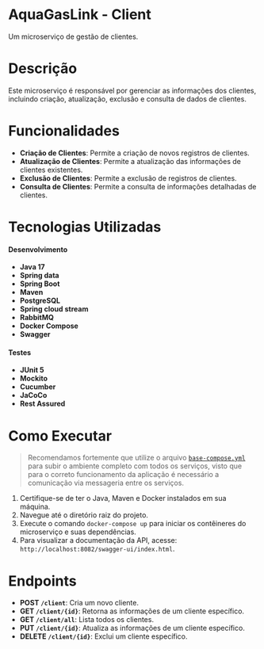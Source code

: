 # AquaGasLink - Client
Um microserviço de gestão de clientes.

# Descrição
Este microserviço é responsável por gerenciar as informações dos clientes, incluindo criação, atualização, exclusão e consulta de dados de clientes.

# Funcionalidades
- **Criação de Clientes**: Permite a criação de novos registros de clientes.
- **Atualização de Clientes**: Permite a atualização das informações de clientes existentes.
- **Exclusão de Clientes**: Permite a exclusão de registros de clientes.
- **Consulta de Clientes**: Permite a consulta de informações detalhadas de clientes.

# Tecnologias Utilizadas
#### Desenvolvimento
- **Java 17**
- **Spring data**
- **Spring Boot**
- **Maven**
- **PostgreSQL**
- **Spring cloud stream**
- **RabbitMQ**
- **Docker Compose**
- **Swagger**
#### Testes
- **JUnit 5**
- **Mockito**
- **Cucumber**
- **JaCoCo**
- **Rest Assured**

# Como Executar
> Recomendamos fortemente que utilize o arquivo [`base-compose.yml`](https://github.com/4adjt-group10/aquaGasLink) para subir o ambiente completo com todos os serviços,
> visto que para o correto funcionamento da aplicação é necessário a comunicação via messageria entre os serviços.
1. Certifique-se de ter o Java, Maven e Docker instalados em sua máquina.
2. Navegue até o diretório raiz do projeto.
3. Execute o comando `docker-compose up` para iniciar os contêineres do microserviço e suas dependências.
4. Para visualizar a documentação da API, acesse: `http://localhost:8082/swagger-ui/index.html`.

# Endpoints
- **POST `/client`**: Cria um novo cliente.
- **GET `/client/{id}`**: Retorna as informações de um cliente específico.
- **GET `/client/all`**: Lista todos os clientes.
- **PUT `/client/{id}`**: Atualiza as informações de um cliente específico.
- **DELETE `/client/{id}`**: Exclui um cliente específico.
